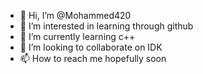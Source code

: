 - 👋 Hi, I’m @Mohammed420
- 👀 I’m interested in learning through github
- 🌱 I’m currently learning c++
- 💞️ I’m looking to collaborate on IDK
- 📫 How to reach me hopefully soon

<!---
Mohammed420/Mohammed420 is a ✨ special ✨ repository because its `README.md` (this file) appears on your GitHub profile.
You can click the Preview link to take a look at your changes.
--->
